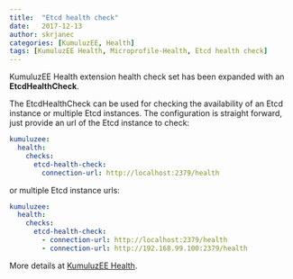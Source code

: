 ```yaml
---
title:  "Etcd health check"
date:   2017-12-13
author: skrjanec
categories: [KumuluzEE, Health]
tags: [KumuluzEE Health, Microprofile-Health, Etcd health check]
---
```


KumuluzEE Health extension health check set has been expanded with an **EtcdHealthCheck**.

<!--more-->

The EtcdHealthCheck can be used for checking the availability of an Etcd instance or multiple Etcd instances. The configuration is straight forward, just provide an url of the Etcd instance to check:

```yaml
kumuluzee:
  health:
    checks:
      etcd-health-check:
        connection-url: http://localhost:2379/health
```

or multiple Etcd instance urls:

```yaml
kumuluzee:
  health:
    checks:
      etcd-health-check:
        - connection-url: http://localhost:2379/health
        - connection-url: http://192.168.99.100:2379/health
```

More details at [KumuluzEE Health](https://github.com/kumuluz/kumuluzee-health/blob/master/README.md).
